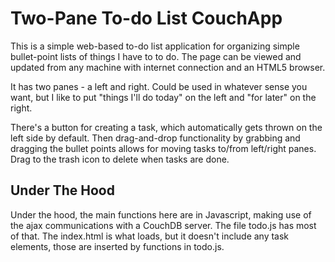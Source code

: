 Two-Pane To-do List CouchApp
============================

This is a simple web-based to-do list application for organizing simple
bullet-point lists of things I have to to do.  The page can be viewed and
updated from any machine with internet connection and an HTML5 browser.

It has two panes - a left and right.  Could be used in whatever sense you want,
but I like to put "things I'll do today" on the left and "for later" on the
right.

There's a button for creating a task, which automatically gets thrown on the
left side by default.  Then drag-and-drop functionality by grabbing and
dragging the bullet points allows for moving tasks to/from left/right panes.
Drag to the trash icon to delete when tasks are done.

Under The Hood
--------------

Under the hood, the main functions here are in Javascript, making use of the
ajax communications with a CouchDB server.  The file todo.js has most of that.
The index.html is what loads, but it doesn't include any task elements, those
are inserted by functions in todo.js.
